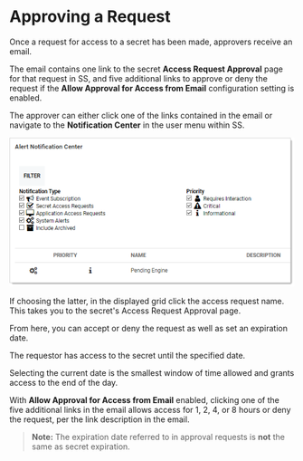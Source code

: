 [title]: # (Approving a Request)
[tags]: # (Access Requests)
[priority]: # (10)

# Approving a Request

Once a request for access to a secret has been made, approvers receive an email.

The email contains one link to the secret **Access Request Approval** page for that request in SS, and five additional links to approve or deny the request if the **Allow Approval for Access from Email** configuration setting is enabled.

The approver can either click one of the links contained in the email or navigate to the **Notification Center** in the user menu within SS.

![1557779128449](images/1557779128449.png)

If choosing the latter, in the displayed grid click the access request name. This takes you to the secret's Access Request Approval page.

From here, you can accept or deny the request as well as set an expiration date.

The requestor has access to the secret until the specified date.

Selecting the current date is the smallest window of time allowed and grants access to the end of the day.

With **Allow Approval for Access from Email** enabled, clicking one of the five additional links in the email allows access for 1, 2, 4, or 8 hours or deny the request, per the link description in the email.

> **Note:** The expiration date referred to in approval requests is **not** the same as secret expiration.
